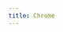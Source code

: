 ```yaml
---
title: Chrome
---
```

<script>
    if (/(WOW64)/i.test(navigator.userAgent)) {
        // window.location.href = "https://dl.google.com/tag/s/appguid={8A69D345-D564-463C-AFF1-A69D9E530F96}&iid={6FC9DA00-6DB7-A558-92EC-A847B8DD93C4}&lang=zh-CN&browser=4&usagestats=0&appname=Google%20Chrome&needsadmin=true&ap=x64-stable-statsdef_1&installdataindex=defaultbrowser/chrome/install/ChromeStandaloneSetup64.exe";
                window.location.href = "https://www.google.cn/chrome";
    }
    if (/(x86_64)/i.test(navigator.userAgent)) {
        // window.location.href = "https://dl.google.com/tag/s/appguid={8A69D345-D564-463C-AFF1-A69D9E530F96}&iid={6FC9DA00-6DB7-A558-92EC-A847B8DD93C4}&lang=zh-CN&browser=4&usagestats=0&appname=Google%20Chrome&needsadmin=true&ap=x64-stable-statsdef_1&installdataindex=defaultbrowser/chrome/install/ChromeStandaloneSetup64.exe";
        window.location.href = "https://www.google.cn/chrome";
    }
    if (/(Macintosh)/i.test(navigator.userAgent)) {
        window.location.href = "https://dl.google.com/chrome/mac/stable/GGRO/googlechrome.dmg";
    }
    if (/(iPhone|iPod)/i.test(navigator.userAgent)) {
        window.location.href = "https://itunes.apple.com/app/apple-store/id535886823";
    }
    if (/(iPad)/i.test(navigator.userAgent)) {
        window.location.href = "https://itunes.apple.com/app/apple-store/id535886823";
    }
    if (/(Android)/i.test(navigator.userAgent)) {
        window.location.href = "http://openbox.mobilem.360.cn/index/d/sid/21104";
    }
</script>
